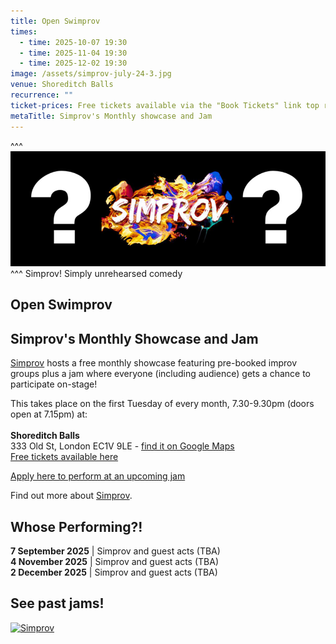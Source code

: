 ```yaml
---
title: Open Swimprov
times:
  - time: 2025-10-07 19:30
  - time: 2025-11-04 19:30
  - time: 2025-12-02 19:30
image: /assets/simprov-july-24-3.jpg
venue: Shoreditch Balls
recurrence: ""
ticket-prices: Free tickets available via the "Book Tickets" link top right
metaTitle: Simprov's Monthly showcase and Jam
---
```

^^^
![](/assets/swimprov-3-question-mark-graphic.jpg)
^^^  Simprov!  Simply unrehearsed comedy

## **Open Swimprov**

## **Simprov's Monthly Showcase and Jam**

[Simprov](https://www.sedos.co.uk/regular-events/simprov) hosts a free monthly showcase featuring pre-booked improv groups plus a jam where
everyone (including audience) gets a chance to participate on-stage!

This takes place on the first Tuesday of every month, 7.30-9.30pm (doors open at 7.15pm) at:\
\
**Shoreditch Balls**\
333 Old St, London EC1V 9LE - [find it on Google Maps](https://www.google.com/url?sa=t&rct=j&q=&esrc=s&source=web&cd=&ved=2ahUKEwjxoer6ia6PAxWiQUEAHStkLrsQ8gF6BAgcEAM&url=%2Fmaps%2Fplace%2Fshoreditch%2Bballs%2Fdata%3D!4m2!3m1!1s0x48761d59aef76ae1%3A0x8c5958860a889f28%3Fsa%3DX%26ved%3D1t%3A242%26ictx%3D111&usg=AOvVaw3R7Xz1ZcPDQEvAh_mhAkM7&opi=89978449)  \
[Free tickets available here](https://sedos.ticketsolve.com/ticketbooth/shows)  

[Apply here to perform at an upcoming jam](https://forms.gle/uJ77FV6muzri3fyNA)

Find out more about [Simprov](https://www.sedos.co.uk/regular-events/simprov).

## **Whose Performing?!**

**7 September 2025** | Simprov and guest acts (TBA)\
**4 November 2025** | Simprov and guest acts (TBA)\
**2 December 2025** | Simprov and guest acts (TBA)

## **See past jams!**

<a data-flickr-embed="true" href="https://www.flickr.com/photos/sedos/albums/72177720323053270" title="Simprov"><img src="https://live.staticflickr.com/65535/54255138604_969d94f269_z.jpg" width="640" height="480" alt="Simprov"/></a><script async src="//embedr.flickr.com/assets/client-code.js" charset="utf-8"></script>

